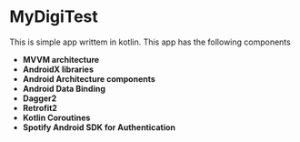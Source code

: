 # MyDigiTest
This is simple app writtem in kotlin. This app has the following components

- **MVVM architecture**
- **AndroidX libraries**
- **Android Architecture components**
- **Android Data Binding**
- **Dagger2**
- **Retrofit2**
- **Kotlin Coroutines**
- **Spotify Android SDK for Authentication**
